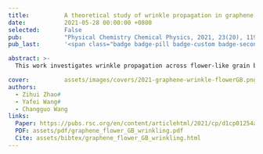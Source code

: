 ```yaml
---
title:          A theoretical study of wrinkle propagation in graphene with flower-like grain boundaries
date:           2021-05-28 00:00:00 +0800
selected:       False
pub:            "Physical Chemistry Chemical Physics, 2021, 23(20), 11917–11930"
pub_last:       '<span class="badge badge-pill badge-custom badge-secondary">Journal</span>'

abstract: >-
  This work investigates wrinkle propagation across flower-like grain boundaries in graphene through theoretical modeling and atomistic simulations. A defect shielding effect is revealed, showing how wrinkle behavior varies with GB curvature. The study provides insight into designing graphene-based nanomechanical devices.

cover:          assets/images/covers/2021-graphene-wrinkle-flowerGB.png
authors:
  - Zihui Zhao#
  - Yafei Wang#
  - Changguo Wang
links:
  Paper: https://pubs.rsc.org/en/content/articlehtml/2021/cp/d1cp01254a
  PDF: assets/pdf/graphene_flower_GB_wrinkling.pdf
  Cite: assets/bibtex/graphene_flower_GB_wrinkling.html
---
```

